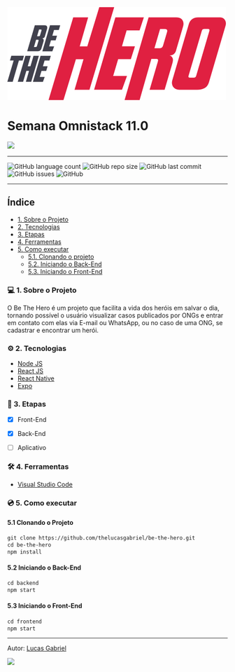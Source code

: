 <img src="frontend/src/assets/logo.svg" >

# Semana Omnistack 11.0

<img src="frontend/src/assets/prev.png">

---

![GitHub language count](https://img.shields.io/github/languages/count/thelucasgabriel/be-the-hero) 
![GitHub repo size](https://img.shields.io/github/repo-size/thelucasgabriel/be-the-hero)
![GitHub last commit](https://img.shields.io/github/last-commit/thelucasgabriel/be-the-hero)
![GitHub issues](https://img.shields.io/github/issues-raw/thelucasgabriel/be-the-hero)
![GitHub](https://img.shields.io/github/license/thelucasgabriel/be-the-hero)

---
## Índice
 * [1. Sobre o Projeto](#computer-1-sobre-o-projeto)
 * [2. Tecnologias](#gear-2-tecnologias)
 * [3. Etapas](#pencil-3-etapas)
 * [4. Ferramentas](#hammer_and_wrench-4-ferramentas)
 * [5. Como executar](#cd-5-como-executar)
   * [5.1. Clonando o projeto](#51-clonando-o-projeto)
   * [5.2. Iniciando o Back-End](#52-iniciando-o-back-end)
   * [5.3. Iniciando o Front-End](#53-iniciando-o-front-end)

### :computer: 1. Sobre o Projeto 

O Be The Hero é um projeto que facilita a vida dos heróis em salvar o dia, tornando possível o usuário visualizar casos publicados por ONGs e entrar em contato com elas via E-mail ou WhatsApp, ou no caso de uma ONG, se cadastrar e encontrar um herói.

### :gear: 2. Tecnologias 

* [Node JS](https://nodejs.org/)
* [React JS](https://reactjs.org/)
* [React Native](https://reactnative.dev/)
* [Expo](https://expo.io/)

### :pencil: 3. Etapas

- [x] Front-End
- [x] Back-End
- [ ] Aplicativo


### :hammer_and_wrench: 4. Ferramentas

* [Visual Studio Code](https://code.visualstudio.com/)

### 	:cd: 5. Como executar

#### 5.1 Clonando o Projeto

```
git clone https://github.com/thelucasgabriel/be-the-hero.git
cd be-the-hero
npm install
```
#### 5.2 Iniciando o Back-End
```
cd backend
npm start
```

#### 5.3 Iniciando o Front-End
```
cd frontend
npm start
```

***


Autor: [Lucas Gabriel](https://github.com/thelucasgabriel/)

[<img src="http://img.shields.io/badge/GitHub-thelucasgabriel-lightgrey?logo=github">](https://github.com/thelucasgabriel/)
